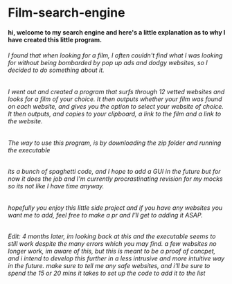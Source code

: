 # Film-search-engine

#### hi, welcome to my search engine and here's a little explanation as to why I have created this little program.

###### I found that when looking for a film, I often couldn't find what I was looking for without being bombarded by pop up ads and dodgy websites, so I decided to do something about it.

###### I went out and created a program that surfs through 12 vetted websites and looks for a film of your choice. It then outputs whether your film was found on each website, and gives you the option to select your website of choice. It then outputs, and copies to your clipboard, a link to the film and a link to the website.

###### The way to use this program, is by downloading the zip folder and running the executable

###### its a bunch of spaghetti code, and I hope to add a GUI in the future but for now it does the job and I'm currently procrastinating revision for my mocks so its not like I have time anyway.

###### hopefully you enjoy this little side project and if you have any websites you want me to add, feel free to make a pr and I'll get to adding it ASAP.

###### Edit: 4 months later, im looking back at this and the executable seems to still work despite the many errors which you may find. a few websites no longer work, im aware of this, but this is meant to be a proof of concpet, and i intend to develop this further in a less intrusive and more intuitive way in the future. make sure to tell me any safe websites, and i'll be sure to spend the 15 or 20 mins it takes to set up the code to add it to the list
